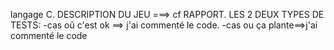 langage C.
DESCRIPTION DU JEU ===> cf RAPPORT.
LES 2 DEUX TYPES DE TESTS: 
-cas oû c'est ok ==> j'ai commenté le code.
-cas ou ça plante==>j'ai commenté le code

